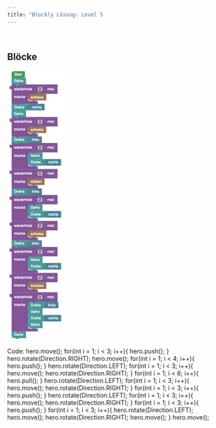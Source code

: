 ```yaml
---
title: "Blockly Lösung: Level 5
---
```

​
## Blöcke
![solution](doc/produs_unterlagen/solution/blockly/img/loesung_level_5.png)

Code:
hero.move();
for(int i = 1; i < 3; i++){
    hero.push();
}
hero.rotate(Direction.RIGHT);
hero.move();
for(int i = 1; i < 4; i++){
    hero.push();
}
hero.rotate(Direction.LEFT);
for(int i = 1; i < 3; i++){
    hero.move();
    hero.rotate(Direction.RIGHT);
}
for(int i = 1; i < 6; i++){
    hero.pull();
}
hero.rotate(Direction.LEFT);
for(int i = 1; i < 3; i++){
    hero.move();
    hero.rotate(Direction.RIGHT);
}
for(int i = 1; i < 3; i++){
    hero.push();
}
hero.rotate(Direction.LEFT);
for(int i = 1; i < 3; i++){
    hero.move();
    hero.rotate(Direction.RIGHT);
}
for(int i = 1; i < 3; i++){
    hero.push();
}
for(int i = 1; i < 3; i++){
    hero.rotate(Direction.LEFT);
    hero.move();
    hero.rotate(Direction.RIGHT);
    hero.move();
}
hero.move();